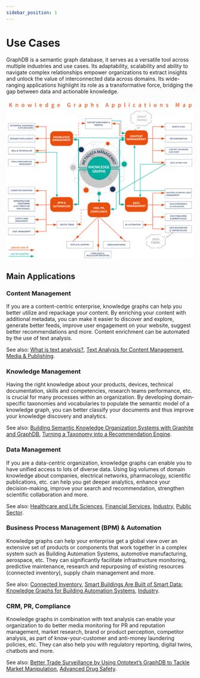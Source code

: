 ```yaml
---
sidebar_position: 1
---
```


# Use Cases

GraphDB is a semantic graph database, it serves as a versatile tool across multiple industries and use cases.
Its adaptability, scalability and ability to navigate complex relationships empower organizations
to extract insights and unlock the value of interconnected data across domains.
Its wide-ranging applications highlight its role as a transformative force, bridging the gap between data and actionable knowledge.

![use-cases.png](use-cases.png)

## Main Applications

### Content Management
If you are a content-centric enterprise, knowledge graphs can help you better utilize and repackage your content. 
By enriching your content with additional metadata, you can make it easier to discover and explore, generate better
feeds, improve user engagement on your website, suggest better recommendations and more. 
Content enrichment can be automated by the use of text analysis.

See also: [What is text analysis?](https://www.ontotext.com/knowledgehub/fundamentals/text-analysis/), 
[Text Analysis for Content Management](https://www.ontotext.com/solutions/text-analysis-for-content-management/), 
[Media & Publishing](https://www.ontotext.com/solutions/media-and-publishing/).

### Knowledge Management
Having the right knowledge about your products, devices, technical documentation, skills and competencies, research 
teams performance, etc. is crucial for many processes within an organization. 
By developing domain-specific taxonomies and vocabularies to populate the semantic model of a knowledge graph, 
you can better classify your documents and thus improve your knowledge discovery and analytics.

See also: [Building Semantic Knowledge Organization Systems with Graphite and GraphDB](https://www.ontotext.com/blog/building-semantic-kos-with-graphite-and-graphdb/), 
[Turning a Taxonomy into a Recommendation Engine](https://www.ontotext.com/knowledgehub/webinars/taxonomy-to-recommendation-engine/).

### Data Management
If you are a data-centric organization, knowledge graphs can enable you to have unified access to lots of diverse data. 
Using big volumes of domain knowledge about companies, electrical networks, pharmacology, scientific publications, etc. 
can help you get deeper analytics, enhance your decision-making, improve your search and recommendation, 
strengthen scientific collaboration and more.

See also: [Healthcare and Life Sciences](https://www.ontotext.com/solutions/healthcare-and-life-sciences/), 
[Financial Services](https://www.ontotext.com/solutions/healthcare-and-life-sciences/), 
[Industry](https://www.ontotext.com/solutions/industry/), 
[Public Sector](https://www.ontotext.com/solutions/public-sector/).


### Business Process Management (BPM) & Automation
Knowledge graphs can help your enterprise get a global view over an extensive set of products or components that work 
together in a complex system such as Building Automation Systems, automotive manufacturing, aerospace, etc. 
They can significantly facilitate infrastructure monitoring, predictive maintenance, research and repurposing of 
existing resources (connected inventory), supply chain management and more.

See also: [Connected Inventory](https://www.ontotext.com/solutions/connected-inventory/), 
[Smart Buildings Are Built of Smart Data: Knowledge Graphs for Building Automation Systems](https://www.ontotext.com/blog/knowledge-graphs-for-building-automation-systems/),
[Industry](https://www.ontotext.com/solutions/industry/).

### CRM, PR, Compliance
Knowledge graphs in combination with text analysis can enable your organization to do better media monitoring for PR 
and reputation management, market research, brand or product perception, competitor analysis, as part of 
know-your-customer and anti-money laundering policies, etc. 
They can also help you with regulatory reporting, digital twins, chatbots and more.

See also: [Better Trade Surveillance by Using Ontotext’s GraphDB to Tackle Market Manipulation](https://www.ontotext.com/knowledgehub/case-studies/better-trade-surveillance-with-ontotext-graphdb/),
[Advanced Drug Safety](https://www.ontotext.com/solutions/advanced-drug-safety/).


